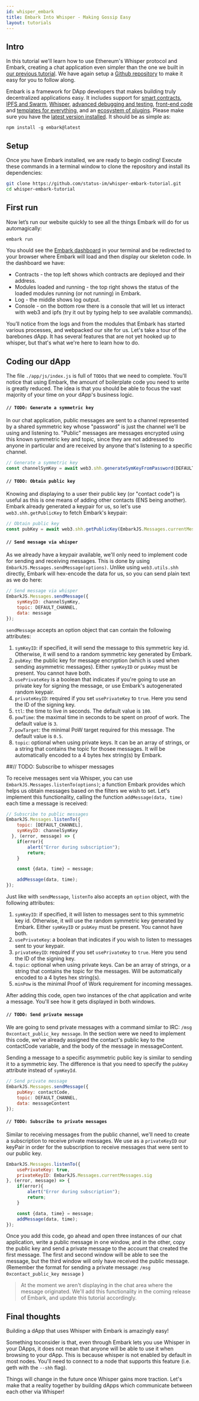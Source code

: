 ```yaml
---
id: whisper_embark
title: Embark Into Whisper - Making Gossip Easy
layout: tutorials
---
```


## Intro
In this tutorial we'll learn how to use Ethereum's Whisper protocol and Embark, creating a chat application even simpler than the one we built in [our previous tutorial](./whisper_basic_cli.html). We have again setup a [Github repository](https://github.com/stauts-im/whisper-embark-tutorial) to make it easy for you to follow along.

Embark is a framework for DApp developers that makes building truly decentralized applications easy. It includes support for [smart contracts](https://embark.status.im/docs/contracts_configuration.html), [IPFS and Swarm](https://embark.status.im/docs/storage_deployment.html), [Whisper](https://embark.status.im/docs/messages_configuration.html), [advanced debugging and testing](https://embark.status.im/docs/contracts_testing.html), [front-end code](https://embark.status.im/docs/javascript_usage.html) and [templates for everything](https://embark.status.im/templates/), and an [ecosystem of plugins](https://embark.status.im/plugins/). Please make sure you have the [latest version installed](https://embark.status.im/docs/installation.html). It should be as simple as:

```
npm install -g embark@latest
```

## Setup
Once you have Embark installed, we are ready to begin coding! Execute these commands in a terminal window to clone the repository and install its dependencies:

```bash
git clone https://github.com/status-im/whisper-embark-tutorial.git
cd whisper-embark-tutorial
```

## First run
Now let’s run our website quickly to see all the things Embark will do for us automagically:

```bash
embark run
```

You should see the [Embark dashboard](https://embark.status.im/docs/dashboard.html) in your terminal and be redirected to your browser where Embark will load and then display our skeleton code. In the dashboard we have:

* Contracts - the top left shows which contracts are deployed and their address.
* Modules loaded and running - the top right shows the status of the loaded modules running (or not running) in Embark.
* Log - the middle shows log output.
* Console - on the bottom row there is a console that will let us interact with web3 and ipfs (try it out by typing help to see available commands).

You’ll notice from the logs and from the modules that Embark has started various processes, and webpacked our site for us. Let's take a tour of the barebones dApp. It has several features that are not yet hooked up to whisper, but that's what we're here to learn how to do.

## Coding our dApp

The file `./app/js/index.js` is full of `TODOs` that we need to complete. You'll notice that using Embark, the amount of boilerplate code you need to write is greatly reduced. The idea is that you should be able to focus the vast majority of your time on your dApp's business logic.


#### `// TODO: Generate a symmetric key`
In our chat application, public messages are sent to a channel represented by a shared symmetric key whose "password" is just the channel we'll be using and listening to. "Public" messages are messages encrypted using this known symmetric key and topic, since they are not addressed to anyone in particular and are received by anyone that's listening to a specific channel. 

```js
// Generate a symmetric key
const channelSymKey = await web3.shh.generateSymKeyFromPassword(DEFAULT_CHANNEL);
```


#### `// TODO: Obtain public key`
Knowing and displaying to a user their public key (or "contact code") is useful as this is one means of adding other contacts (ENS being another). Embark already generated a keypair for us, so let's use `web3.shh.getPublicKey` to fetch Embark's keypair:

```js
// Obtain public key
const pubKey = await web3.shh.getPublicKey(EmbarkJS.Messages.currentMessages.sig);
```

#### `// Send message via whisper`
As we already have a keypair available, we'll only need to implement code for sending and receiving messages. This is done by using `EmbarkJS.Messages.sendMessage(options)`. Unlike using `web3.utils.shh` directly, Embark will hex-encode the data for us, so you can send plain text as we do here:

```js
// Send message via whisper
EmbarkJS.Messages.sendMessage({
    symKeyID: channelSymKey,
    topic: DEFAULT_CHANNEL, 
    data: message
});
```

`sendMessage` accepts an option object that can contain the following attributes:

1. `symKeyID`: if specified, it will send the message to this symmetric key id. Otherwise, it will send to a random symmetric key generated by Embark.
2. `pubKey`: the public key for message encryption (which is used when sending asymmetric messages). Either `symKeyID` or `pubKey` must be present. You cannot have both.
3. `usePrivateKey` is a boolean that indicates if you're going to use an private key for signing the message, or use Embark's autogenerated random keypair.
4. `privateKeyID`: required if you set `usePrivateKey` to `true`. Here you send the ID of the signing key.
5. `ttl`: the time to live in seconds. The default value is `100`.
6. `powTime`: the maximal time in seconds to be spent on proof of work. The default value is `3`.
7. `powTarget`: the minimal PoW target required for this message. The default value is `0.5`.
8. `topic`: optional when using private keys. It can be an array of strings, or a string that contains the topic for thosee messages. It will be automatically encoded to a 4 bytes hex string(s) by Embark.

##// TODO: Subscribe to whisper messages

To receive messages sent via Whisper, you can use `EmbarkJS.Messages.listenTo(options)`; a function Embark provides which helps us obtain messages based on the filters we wish to set. Let's implement this functionality, calling the function `addMessage(data, time)` each time a message is received:


```js
// Subscribe to public messages
EmbarkJS.Messages.listenTo({
    topic: [DEFAULT_CHANNEL],
    symKeyID: channelSymKey
  }, (error, message) => {
    if(error){
        alert("Error during subscription");
        return;
    }

    const {data, time} = message;

    addMessage(data, time);
});
```

Just like with `sendMessage`, `listenTo` also accepts an `option` object, with the following attributes:

1. `symKeyID`: if specified, it will listen to messages sent to this symmetric key id. Otherwise, it will use the random symmetric key generated by Embark. Either `symKeyID` or `pubKey` must be present. You cannot have both.
2. `usePrivateKey`: a boolean that indicates if you wish to listen to messages sent to your keypair.
3. `privateKeyID`: required if you set `usePrivateKey` to `true`. Here you send the ID of the signing key.
4. `topic`: optional when using private keys. Can be an array of strings, or a string that contains the topic for the messages. Will be automatically encoded to a 4 bytes hex string(s).
5. `minPow` is the minimal Proof of Work requirement for incoming messages.

After adding this code, open two instances of the chat application and write a message. You'll see how it gets displayed in both windows.

#### `// TODO: Send private message`
We are going to send private messages with a command similar to IRC: `/msg 0xcontact_public_key message`. In the section were we need to implement this code, we've already assigned the contact's public key to the contactCode variable, and the body of the message in messageContent.

Sending a message to a specific asymmetric public key is similar to sending it to a symmetric key. The difference is that you need to specify the `pubKey` attribute instead of `symKeyId`.

```js
// Send private message
EmbarkJS.Messages.sendMessage({
    pubKey: contactCode,
    topic: DEFAULT_CHANNEL,
    data: messageContent
});
```

#### `// TODO: Subscribe to private messages`
Similar to receiving messages from the public channel, we'll need to create a subscription to receive private messages. We use as a `privateKeyID` our keyPair in order for the subscription to receive messages that were sent to our public key.

```js
EmbarkJS.Messages.listenTo({
    usePrivateKey: true,
    privateKeyID: EmbarkJS.Messages.currentMessages.sig
}, (error, message) => { 
    if(error){
        alert("Error during subscription");
        return;
    }

    const {data, time} = message; 
    addMessage(data, time);
});
```

Once you add this code, go ahead and open three instances of our chat application, write a public message in one window, and in the other, copy the public key and send a private message to the account that created the first message. The first and second window will be able to see the message, but the third window will only have received the public message. (Remember the format for sending a private message: `/msg 0xcontact_public_key message` )

> At the moment we aren't displaying in the chat area where the message originated. We'll add this functionality in the coming release of Embark, and update this tutorial accordingly.

## Final thoughts

Building a dApp that uses Whisper with Embark is amazingly easy!

Something toconsider is that, even through Embark lets you use Whisper in your DApps, it does not mean that anyone will be able to use it when browsing to your dApp. This is because whisper is not enabled by default in most nodes. You'll need to connect to a node that supports this feature (i.e. geth with the `--shh` flag).

Things will change in the future once Whisper gains more traction. Let's make that a reality together by building dApps which communicate between each other via Whisper!